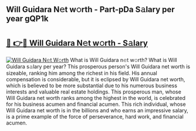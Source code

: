 ## Will Guidara N𝚎t w𝚘rth - Part-pDa S𝚊lary per year gQP1k

# <h2><a href="http://gc570lg.nevu.top/?p=Will+Guidara">🔗 👉🔴 Will Guidara N𝚎t w𝚘rth - S𝚊lary</a></h2>

[![Will Guidara N𝚎t W𝚘rth](https://i.imgur.com/Oavwk0R.jpeg)](http://gc570lg.nevu.top/?p=Will+Guidara)
What is Will Guidara n𝚎t w𝚘rth? What is Will Guidara s𝚊lary per year?
This prosperous person's Will Guidara net worth is sizeable, ranking him among the richest in his field. His annual compensation is considerable, but it is eclipsed by Will Guidara net worth, which is believed to be more substantial due to his numerous business interests and valuable real estate holdings. This prosperous man, whose Will Guidara net worth ranks among the highest in the world, is celebrated for his business acumen and financial acumen. This rich individual, whose Will Guidara net worth is in the billions and who earns an impressive salary, is a prime example of the force of perseverance, hard work, and financial acumen.
